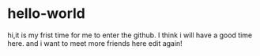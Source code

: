 # hello-world
hi,it is my frist time for me to enter the github. I think i will have a good time here. and i want to meet more friends here
edit again!
